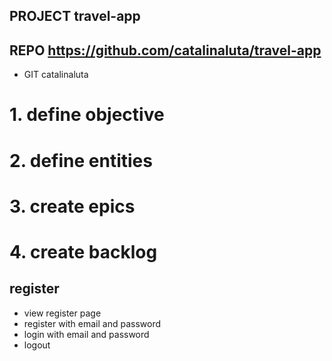 ## PROJECT  travel-app
## REPO     https://github.com/catalinaluta/travel-app
- GIT       catalinaluta

# 1. define objective

# 2. define entities

# 3. create epics

# 4. create backlog

## register
- view register page
- register with email and password
- login with email and password
- logout
